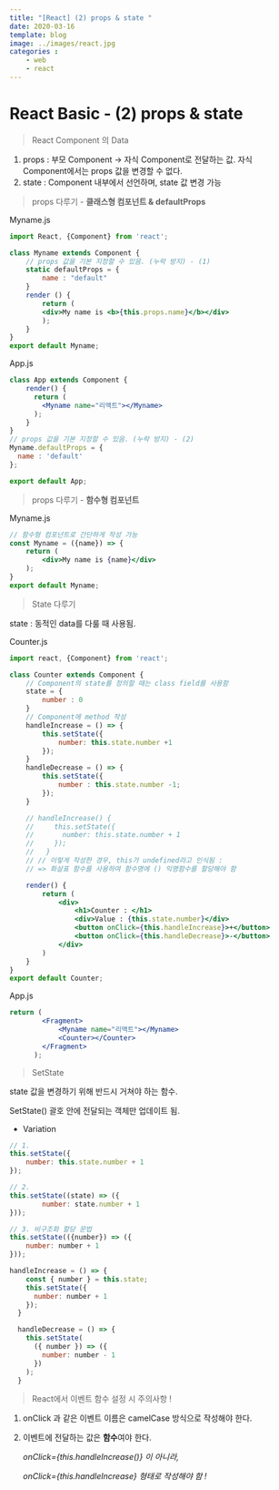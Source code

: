 ```yaml
---
title: "[React] (2) props & state "
date: 2020-03-16
template: blog
image: ../images/react.jpg
categories : 
    - web
    - react
---
```



# React Basic - (2) props & state

> React Component 의 Data

1. props : 부모 Component → 자식 Component로 전달하는 값. 자식 Component에서는 props 값을 변경할 수 없다. 
2. state : Component 내부에서 선언하며, state 값 변경 가능

> props 다루기 - **클래스형 컴포넌트 & defaultProps**

Myname.js

```jsx
import React, {Component} from 'react';

class Myname extends Component {
    // props 값을 기본 지정할 수 있음. (누락 방지) - (1)
    static defaultProps = {
        name : "default"
    }
    render () {
        return (
        <div>My name is <b>{this.props.name}</b></div> 
        );
    }
}
export default Myname;
```

App.js

```jsx
class App extends Component {
    render() {
      return (
        <Myname name="리액트"></Myname>
      );
    }
}
// props 값을 기본 지정할 수 있음. (누락 방지) - (2)
Myname.defaultProps = {
  name : 'default'
};

export default App;
```

> props 다루기 - **함수형 컴포넌트**

Myname.js

```jsx
// 함수형 컴포넌트로 간단하게 작성 가능
const Myname = ({name}) => {
    return (
        <div>My name is {name}</div>  
    );
}
export default Myname;
```

> State 다루기

state : 동적인 data를 다룰 때 사용됨.

Counter.js

```jsx
import react, {Component} from 'react';

class Counter extends Component {
    // Component의 state를 정의할 때는 class field를 사용함
    state = {
        number : 0
    }
    // Component에 method 작성
    handleIncrease = () => {
        this.setState({
            number: this.state.number +1
        });
    }
    handleDecrease = () => {
        this.setState({
            number : this.state.number -1;
        });
    }

    // handleIncrease() {
    //     this.setState({
    //       number: this.state.number + 1
    //     });
    //   }
    // // 이렇게 작성한 경우, this가 undefined라고 인식됨 : 
    // => 화살표 함수를 사용하여 함수명에 () 익명함수를 할당해야 함

    render() {
        return (
            <div>
                <h1>Counter : </h1>
                <div>Value : {this.state.number}</div>
                <button onClick={this.handleIncrease}>+</button>
                <button onClick={this.handleDecrease}>-</button>
            </div>
        )
    }
}
export default Counter;
```

App.js

```jsx
return (
        <Fragment>
            <Myname name="리액트"></Myname>
            <Counter></Counter>
        </Fragment>
      );
```

> SetState

state 값을 변경하기 위해 반드시 거쳐야 하는 함수. 

SetState() 괄호 안에 전달되는 객체만 업데이트 됨.

- Variation

```jsx
// 1.
this.setState({
    number: this.state.number + 1
});

// 2.
this.setState((state) => ({
		number: state.number + 1
}));

// 3. 비구조화 할당 문법
this.setState(({number}) => ({
    number: number + 1
}));
```

```jsx
handleIncrease = () => {
    const { number } = this.state;
    this.setState({
      number: number + 1
    });
  }

  handleDecrease = () => {
    this.setState(
      ({ number }) => ({
        number: number - 1
      })
    );
  }
```

> React에서 이벤트 함수 설정 시 주의사항 !

1. onClick 과 같은 이벤트 이름은 camelCase 방식으로 작성해야 한다. 
2. 이벤트에 전달하는 값은 **함수**여야 한다. 

    *onClick={this.handleIncrease()} 이 아니라,* 

    *onClick={this.handleIncrease} 형태로 작성해야 함 !*